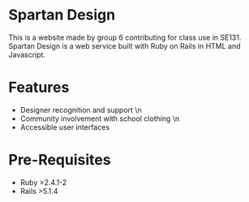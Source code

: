 # Spartan Design
This is a website made by group 6 contributing for class use in SE131. Spartan Design is a web service built with Ruby on Rails in HTML and Javascript.

# Features
* Designer recognition and support \n
* Community involvement with school clothing \n
* Accessible user interfaces

# Pre-Requisites
* Ruby >2.4.1-2
* Rails >5.1.4

